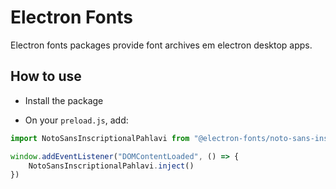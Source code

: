 # Electron Fonts

Electron fonts packages provide font archives em electron desktop apps.

## How to use

* Install the package

* On your `preload.js`, add:

```ts
import NotoSansInscriptionalPahlavi from "@electron-fonts/noto-sans-inscriptional-pahlavi"

window.addEventListener("DOMContentLoaded", () => {
    NotoSansInscriptionalPahlavi.inject()
})
```
